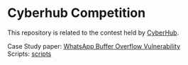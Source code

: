 # Cyberhub Competition
This repository is related to the contest held by [CyberHub](https://twitter.com/CyberhubSa).

Case Study paper: [WhatsApp Buffer Overflow Vulnerability](https://github.com/u0pattern/cyberhub/blob/main/WhatsApp%20Buffer%20Overflow%20Vulnerability.pdf)<br>
Scripts: [scripts](https://github.com/u0pattern/cyberhub/tree/main/scripts)
